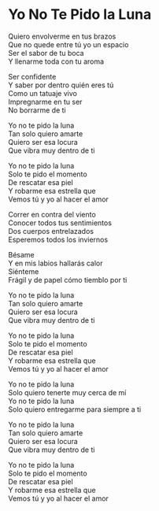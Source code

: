 # Yo No Te Pido la Luna  

Quiero envolverme en tus brazos  
Que no quede entre tú yo un espacio  
Ser el sabor de tu boca  
Y llenarme toda con tu aroma  

Ser confidente  
Y saber por dentro quién eres tú  
Como un tatuaje vivo  
Impregnarme en tu ser  
No borrarme de ti  

Yo no te pido la luna  
Tan solo quiero amarte  
Quiero ser esa locura  
Que vibra muy dentro de ti  

Yo no te pido la luna  
Solo te pido el momento  
De rescatar esa piel  
Y robarme esa estrella que  
Vemos tú y yo al hacer el amor  

Correr en contra del viento  
Conocer todos tus sentimientos  
Dos cuerpos entrelazados  
Esperemos todos los inviernos  

Bésame  
Y en mis labios hallarás calor  
Siénteme  
Frágil y de papel cómo tiemblo por ti  

Yo no te pido la luna  
Tan solo quiero amarte  
Quiero ser esa locura  
Que vibra muy dentro de ti  

Yo no te pido la luna  
Solo te pido el momento  
De rescatar esa piel  
Y robarme esa estrella que  
Vemos tú y yo al hacer el amor  

Yo no te pido la luna  
Solo quiero tenerte muy cerca de mí  
Yo no te pido la luna  
Solo quiero entregarme para siempre a ti  

Yo no te pido la luna  
Tan solo quiero amarte  
Quiero ser esa locura  
Que vibra muy dentro de ti  

Yo no te pido la luna  
Solo te pido el momento  
De rescatar esa piel  
Y robarme esa estrella que  
Vemos tú y yo al hacer el amor  
